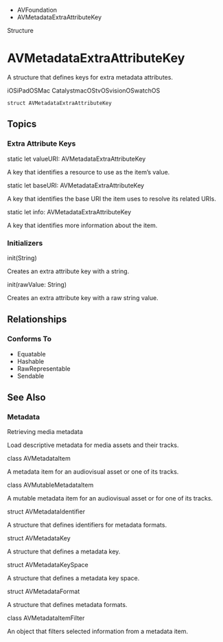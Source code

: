

- AVFoundation
-  AVMetadataExtraAttributeKey 

Structure

# AVMetadataExtraAttributeKey

A structure that defines keys for extra metadata attributes.

iOSiPadOSMac CatalystmacOStvOSvisionOSwatchOS

``` source
struct AVMetadataExtraAttributeKey
```

## Topics

### Extra Attribute Keys

static let valueURI: AVMetadataExtraAttributeKey

A key that identifies a resource to use as the item’s value.

static let baseURI: AVMetadataExtraAttributeKey

A key that identifies the base URI the item uses to resolve its related URIs.

static let info: AVMetadataExtraAttributeKey

A key that identifies more information about the item.

### Initializers

init(String)

Creates an extra attribute key with a string.

init(rawValue: String)

Creates an extra attribute key with a raw string value.

## Relationships

### Conforms To

- Equatable
- Hashable
- RawRepresentable
- Sendable

## See Also

### Metadata

Retrieving media metadata

Load descriptive metadata for media assets and their tracks.

class AVMetadataItem

A metadata item for an audiovisual asset or one of its tracks.

class AVMutableMetadataItem

A mutable metadata item for an audiovisual asset or for one of its tracks.

struct AVMetadataIdentifier

A structure that defines identifiers for metadata formats.

struct AVMetadataKey

A structure that defines a metadata key.

struct AVMetadataKeySpace

A structure that defines a metadata key space.

struct AVMetadataFormat

A structure that defines metadata formats.

class AVMetadataItemFilter

An object that filters selected information from a metadata item.

